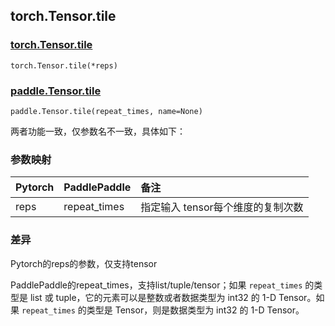 ## torch.Tensor.tile

### [torch.Tensor.tile](https://pytorch.org/docs/1.13/generated/torch.Tensor.tile.html#torch.Tensor.tile)

```
torch.Tensor.tile(*reps)
```

### [paddle.Tensor.tile](https://www.paddlepaddle.org.cn/documentation/docs/zh/api/paddle/Tensor_cn.html#tile-repeat-times-name-none)

```
paddle.Tensor.tile(repeat_times, name=None)
```

两者功能一致，仅参数名不一致，具体如下：

### 参数映射

| Pytorch | PaddlePaddle | 备注                              |
| ------- | ------------ | :-------------------------------- |
| reps    | repeat_times | 指定输入 tensor每个维度的复制次数 |

### 差异

Pytorch的reps的参数，仅支持tensor

PaddlePaddle的repeat_times，支持list/tuple/tensor；如果 `repeat_times` 的类型是 list 或 tuple，它的元素可以是整数或者数据类型为 int32 的 1-D Tensor。如果 `repeat_times` 的类型是 Tensor，则是数据类型为 int32 的 1-D Tensor。